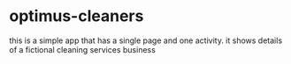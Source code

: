 # optimus-cleaners
this is a simple app that has a single page and one activity.
it shows details of a fictional cleaning services business
